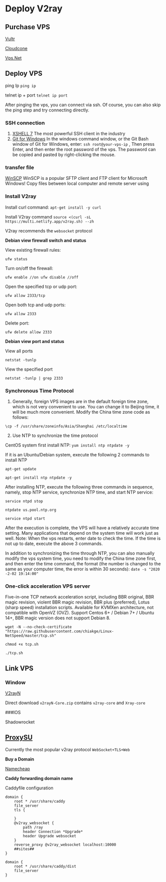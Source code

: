# Deploy V2ray

## Purchase VPS

[Vultr](https://www.vultr.com/)

[Cloudcone](https://cloudcone.com/vps/)

[Vps.Net](https://www.vps.net/)

## Deploy VPS

ping Ip `ping ip`

telnet ip + port `telnet ip port`

After pinging the vps, you can connect via ssh. Of course, you can also skip the ping step and try connecting directly.

### SSH connection

1. [XSHELL 7](https://www.xshell.com/en/xshell-2/) The most powerful SSH client in the industry
2. [Git for Windows](https://git-for-windows.github.io/) In the windows command window, or the Git Bash window of Git for Windows, enter: `ssh root@your-vps-ip` , Then press Enter, and then enter the root password of the vps. The password can be copied and pasted by right-clicking the mouse.

### transfer file

[WinSCP](https://winscp.net/eng/index.php) WinSCP is a popular SFTP client and FTP client for Microsoft Windows! Copy files between local computer and remote server using

### Install V2ray

Install curl command: `apt-get install -y curl`

Install V2ray command `source <(curl -sL https://multi.netlify.app/v2ray.sh) --zh`

V2ray recommends the `websocket` protocol

**Debian view firewall switch and status**

View existing firewall rules:

`ufw status`

Turn on/off the firewall:

`ufw enable //on ufw disable //off`

Open the specified tcp or udp port:

`ufw allow 2333/tcp`

Open both tcp and udp ports:

`ufw allow 2333`

Delete port:

`ufw delete allow 2333`

**Debian view port and status**

View all ports

`netstat -tunlp`

View the specified port

`netstat -tunlp | grep 2333`

### Synchronous Time Protocol

1. Generally, foreign VPS images are in the default foreign time zone, which is not very convenient to use. You can change it to Beijing time, it will be much more convenient. Modify the China time zone code as follows:

`\cp -f /usr/share/zoneinfo/Asia/Shanghai /etc/localtime`

2. Use NTP to synchronize the time protocol

CentOS system first install NTP: `yum install ntp ntpdate -y`

If it is an Ubuntu/Debian system, execute the following 2 commands to install NTP

`apt-get update`

`apt-get install ntp ntpdate -y`

After installing NTP, execute the following three commands in sequence, namely, stop NTP service, synchronize NTP time, and start NTP service:

`service ntpd stop`

`ntpdate us.pool.ntp.org`

`service ntpd start`

After the execution is complete, the VPS will have a relatively accurate time setting. Many applications that depend on the system time will work just as well. Note: When the vps restarts, enter date to check the time. If the time is not up to date, execute the above 3 commands.

In addition to synchronizing the time through NTP, you can also manually modify the vps system time, you need to modify the China time zone first, and then enter the time command, the format (the number is changed to the same as your computer time, the error is within 30 seconds): `date -s "2020 -2-02 19:14:00"`

### One-click acceleration VPS server

Five-in-one TCP network acceleration script, including BBR original, BBR magic revision, violent BBR magic revision, BBR plus (preferred), Lotus (sharp speed) installation scripts. Available for KVMXen architecture, not compatible with OpenVZ (OVZ). Support Centos 6+ / Debian 7+ / Ubuntu 14+, BBR magic version does not support Debian 8.

`wget -N --no-check-certificate "https://raw.githubusercontent.com/chiakge/Linux-NetSpeed/master/tcp.sh"`

`chmod +x tcp.sh`

`./tcp.sh`

## Link VPS

### Window

[V2rayN](https://github.com/2dust/v2rayN)

Direct download `v2rayN-Core.zip` contains `v2ray-core` and `Xray-core`

###IOS

Shadowrocket

## [ProxySU](https://github.com/proxysu/ProxySU/tree/v2.2.2)

Currently the most popular v2ray protocol `WebSocket+TLS+Web`

**Buy a Domain**

[Namecheap](https://www.namecheap.com/)

**Caddy forwarding domain name**

Caddyfile configuration

````
domain {
    root * /usr/share/caddy
    file_server
    tls {
   
    }
    @v2ray_websocket {
        path /ray
        header Connection *Upgrade*
        header Upgrade websocket
    }
    reverse_proxy @v2ray_websocket localhost:10000
    ##sites##
}

domain {
    root * /usr/share/caddy/dist
    file_server
}
````